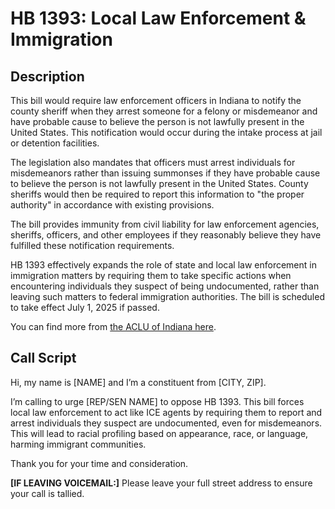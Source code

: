 # HB 1393: Local Law Enforcement & Immigration

## Description
This bill would require law enforcement officers in Indiana to notify the county sheriff when they arrest someone for a felony or misdemeanor and have probable cause to believe the person is not lawfully present in the United States. This notification would occur during the intake process at jail or detention facilities.

The legislation also mandates that officers must arrest individuals for misdemeanors rather than issuing summonses if they have probable cause to believe the person is not lawfully present in the United States. County sheriffs would then be required to report this information to "the proper authority" in accordance with existing provisions.

The bill provides immunity from civil liability for law enforcement agencies, sheriffs, officers, and other employees if they reasonably believe they have fulfilled these notification requirements.

HB 1393 effectively expands the role of state and local law enforcement in immigration matters by requiring them to take specific actions when encountering individuals they suspect of being undocumented, rather than leaving such matters to federal immigration authorities. The bill is scheduled to take effect July 1, 2025 if passed.

You can find more from [the ACLU of Indiana here](https://www.aclu-in.org/en/legislation/immigration-notice).

## Call Script
Hi, my name is [NAME] and I’m a constituent from [CITY, ZIP].

I’m calling to urge [REP/SEN NAME] to oppose HB 1393. This bill forces local law enforcement to act like ICE agents by requiring them to report and arrest individuals they suspect are undocumented, even for misdemeanors. This will lead to racial profiling based on appearance, race, or language, harming immigrant communities.

Thank you for your time and consideration.


**[IF LEAVING VOICEMAIL:]**
Please leave your full street address to ensure your call is tallied.
